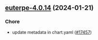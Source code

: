 

## [euterpe-4.0.14](https://github.com/truecharts/charts/compare/euterpe-4.0.13...euterpe-4.0.14) (2024-01-21)

### Chore



- update metadata in chart.yaml ([#17457](https://github.com/truecharts/charts/issues/17457))